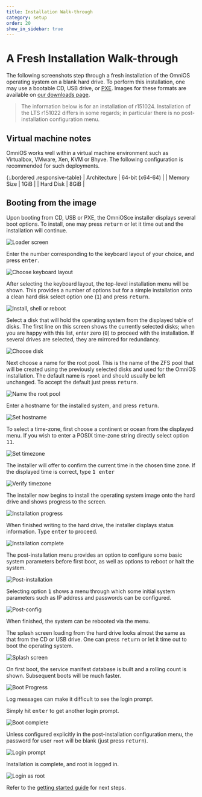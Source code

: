 ```yaml
---
title: Installation Walk-through
category: setup
order: 20
show_in_sidebar: true
---
```


# A Fresh Installation Walk-through

The following screenshots step through a fresh installation of the
OmniOS operating system on a blank hard drive. To perform this
installation, one may use a bootable CD, USB drive, or [PXE](/setup/pxe.html).
Images for these formats are available on [our downloads page](/download.html).

> The information below is for an installation of r151024. Installation of
> the LTS r151022 differs in some regards; in particular there is no
> post-installation configuration menu.

## Virtual machine notes

OmniOS works well within a virtual machine environment such as Virtualbox,
VMware, Xen, KVM or Bhyve. The following configuration is recommended for
such deployments.

{:.bordered .responsive-table}
| Architecture | 64-bit (x64-64) |
| Memory Size | 1GiB |
| Hard Disk | 8GiB |

## Booting from the image

Upon booting from CD, USB or PXE, the OmniOSce installer
displays several boot options. To install, one may press <kbd>return</kbd>
or let it time out and the installation will continue.

![Loader screen](../assets/images/install_loader.png?raw=true "Loader screen")

Enter the number corresponding to the keyboard layout of your
choice, and press <kbd>enter</kbd>.

![Choose keyboard layout](../assets/images/install_keyboard.png?raw=true "Choose keyboard layout")

After selecting the keyboard layout, the top-level installation menu will be
shown. This provides a number of options but for a simple installation onto
a clean hard disk select option one (<kbd>1</kbd>) and press <kbd>return</kbd>.

![Install, shell or reboot](../assets/images/install_menu.png?raw=true "Install, shell or reboot")

Select a disk that will hold the operating system from the displayed table
of disks. The first line on this screen shows the currently selected disks;
when you are happy with this list, enter zero (<kbd>0</kbd>) to proceed with
the installation. If several drives are selected, they are mirrored for
redundancy.

![Choose disk](../assets/images/install_disks.png?raw=true "Choose disk")

Next choose a name for the root pool. This is the name of the ZFS pool
that will be created using the previously selected disks and used for
the OmniOS installation.
The default name is `rpool` and should usually be left unchanged.
To accept the default just press <kbd>return</kbd>.

![Name the root pool](../assets/images/install_rpool.png?raw=true "Name the root pool")

Enter a hostname for the installed system, and press <kbd>return</kbd>.

![Set hostname](../assets/images/install_hostname.png?raw=true "Set hostname")

To select a time-zone, first choose a continent or ocean from the displayed
menu. If you wish to enter a POSIX time-zone string directly select option
<kbd>11</kbd>.

![Set timezone](../assets/images/install_tzcontinent.png?raw=true "Set timezone")

The installer will offer to confirm the current time in the chosen time zone.
If the displayed time is correct, type <kbd>1 enter</kbd>

![Verify timezone](../assets/images/install_tzverify.png?raw=true "Verify timezone")

The installer now begins to install the operating system image onto the hard
drive and shows progress to the screen.

![Installation progress](../assets/images/install_progress.png?raw=true "Installation progress")

When finished writing to the hard drive, the installer
displays status information. Type <kbd>enter</kbd> to proceed.

![Installation complete](../assets/images/install_complete.png?raw=true "Installation complete")

The post-installation menu provides an option to configure some basic system
parameters before first boot, as well as options to reboot or halt the system.

![Post-installation](../assets/images/install_postmenu.png?raw=true "Post-installation")

Selecting option <kbd>1</kbd> shows a menu through which some initial system
parameters such as IP address and passwords can be configured.

![Post-config](../assets/images/install_postconfig.png?raw=true "Post-config")


When finished, the system can be rebooted via the menu.

The splash screen loading from the hard drive looks almost the same
as that from the CD or USB drive. One can press <kbd>return</kbd> or let it
time out to boot the operating system.

![Splash screen](../assets/images/install_loader_hdd.png?raw=true "Splash screen")

On first boot, the service manifest database is built and a rolling count
is shown. Subsequent boots will be much faster.

![Boot Progress](../assets/images/install_smf.png?raw=true "Boot Progress")

Log messages can make it difficult to see the login prompt.

Simply hit <kbd>enter</kbd> to get another login prompt.

![Boot complete](../assets/images/install_booted.png?raw=true "Boot complete")

Unless configured explicitly in the post-installation configuration menu,
the password for user `root` will be blank (just press <kbd>return</kbd>).

![Login prompt](../assets/images/install_loginprompt.png?raw=true "Login prompt")

Installation is complete, and root is logged in.

![Login as root](../assets/images/install_loggedin.png?raw=true "Login as root")

Refer to the [getting started guide](/info/getstarted.html) for next steps.

